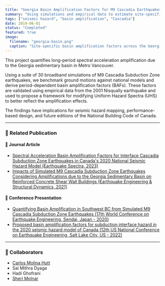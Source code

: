 ```yaml
---
title: "Georgia Basin Amplification Factors for M9 Cascadia Earthquakes"
summary: "Using simulations and empirical data to estimate site-specific basin amplification factors in southwestern British Columbia, Canada."
tags: ["seismic hazard", "basin amplification", "Cascadia"]
date: 2019-06-01
status: "Completed"
featured: true
image:
  filename: "georgia-basin.png"
  caption: "Site-specific basin amplification factors across the Georgia sedimentary basin"
---
```

This project quantifies long-period spectral acceleration amplification due to the Georgia sedimentary basin in Metro Vancouver.

Using a suite of 30 broadband simulations of M9 Cascadia Subduction Zone earthquakes, we benchmark ground motions against national models and derive period-dependent basin amplification factors (BAFs). These factors are validated using empirical data from the 2001 Nisqually earthquake and used to propose a framework for modifying Uniform Hazard Spectra (UHS) to better reflect the amplification effects.

The findings have implications for seismic hazard mapping, performance-based design, and future editions of the National Building Code of Canada.

---
### 📰 Related Publication

#### 📖 Journal Article
- [Spectral Acceleration Basin Amplification Factors for Interface Cascadia Subduction Zone Earthquakes in Canada's 2020 National Seismic Hazard Model (Earthquake Spectra, 2023)](/publication/kakoty-spectral-nodate)
- [Impacts of Simulated M9 Cascadia Subduction Zone Earthquakes Considering Amplifications due to the Georgia Sedimentary Basin on Reinforced Concrete Shear Wall Buildings (Earthquake Engineering & Structural Dynamics, 2021)](/publication/kakoty-impacts-2021)


#### 🎤 Conference Presentation
- [Quantifying Basin Amplification in Southwest BC from Simulated M9 Cascadia Subduction Zone Earthquakes (17th World Conference on Earthquake Engineering, Sendai, Japan - 2020)](/publication/wcee-2020-m9-basin-amplification)
- [Proposed basin amplification factors for subduction interface hazard in the 2020 seismic hazard model of Canada (12th US National Conference on Earthquake Engineering, Salt Lake City, US - 2022)](/publication/12ncee-2022-basin-factors)

---

### 👥 Collaborators

- [Carlos Molina Hutt](https://civil.ubc.ca/people/carlos-molina-hutt)
- Sai Mithra Dyaga
- Hadi Ghofrani
- [Sheri Molnar](https://www.uwo.ca/earth/people/faculty/molnar.html)